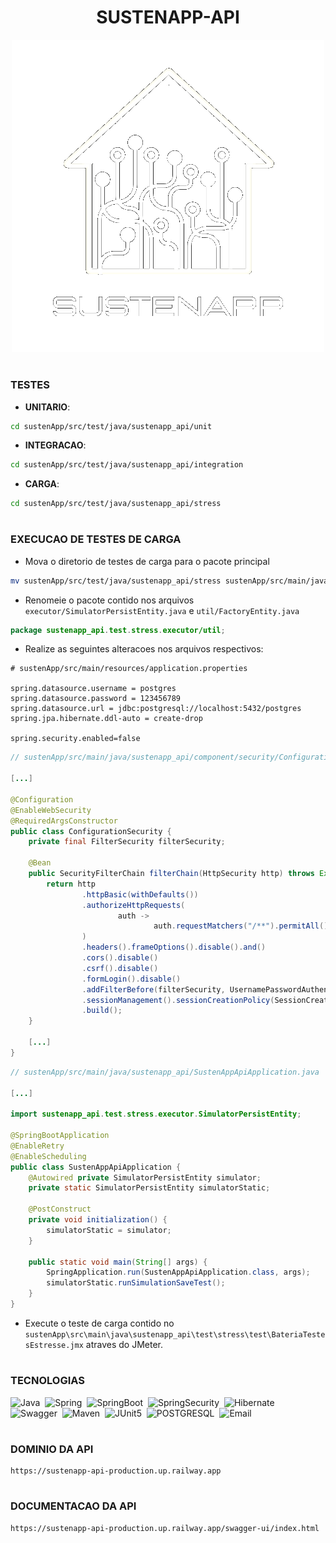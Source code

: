 <h1 align=center>SUSTENAPP-API</h1>

<p align="center">
  <img src="logo_sustenapp.png" width="500">
</p>

#
### TESTES

- <strong>UNITARIO</strong>:
```bash
cd sustenApp/src/test/java/sustenapp_api/unit
```

- <strong>INTEGRACAO</strong>:
```bash
cd sustenApp/src/test/java/sustenapp_api/integration
```

- <strong>CARGA</strong>:
```bash 
cd sustenApp/src/test/java/sustenapp_api/stress
```

#
### EXECUCAO DE TESTES DE CARGA
- Mova o diretorio de testes de carga para o pacote principal

```bash 
mv sustenApp/src/test/java/sustenapp_api/stress sustenApp/src/main/java/sustenapp_api/test/stress
```

- Renomeie o pacote contido nos arquivos `executor/SimulatorPersistEntity.java` e `util/FactoryEntity.java`

```java
package sustenapp_api.test.stress.executor/util;
```

- Realize as seguintes alteracoes nos arquivos respectivos:

```properties
# sustenApp/src/main/resources/application.properties

spring.datasource.username = postgres
spring.datasource.password = 123456789
spring.datasource.url = jdbc:postgresql://localhost:5432/postgres
spring.jpa.hibernate.ddl-auto = create-drop

spring.security.enabled=false
```

```java
// sustenApp/src/main/java/sustenapp_api/component/security/ConfigurationSecurity.java

[...]

@Configuration
@EnableWebSecurity
@RequiredArgsConstructor
public class ConfigurationSecurity {
    private final FilterSecurity filterSecurity;

    @Bean
    public SecurityFilterChain filterChain(HttpSecurity http) throws Exception {
        return http
                .httpBasic(withDefaults())
                .authorizeHttpRequests(
                        auth ->
                                auth.requestMatchers("/**").permitAll()
                )
                .headers().frameOptions().disable().and()
                .cors().disable()
                .csrf().disable()
                .formLogin().disable()
                .addFilterBefore(filterSecurity, UsernamePasswordAuthenticationFilter.class)
                .sessionManagement().sessionCreationPolicy(SessionCreationPolicy.STATELESS).and()
                .build();
    }

    [...]
}
```

```java
// sustenApp/src/main/java/sustenapp_api/SustenAppApiApplication.java

[...]

import sustenapp_api.test.stress.executor.SimulatorPersistEntity;

@SpringBootApplication
@EnableRetry
@EnableScheduling
public class SustenAppApiApplication {
    @Autowired private SimulatorPersistEntity simulator;
    private static SimulatorPersistEntity simulatorStatic;

    @PostConstruct
    private void initialization() {
        simulatorStatic = simulator;
    }

    public static void main(String[] args) {
        SpringApplication.run(SustenAppApiApplication.class, args);
        simulatorStatic.runSimulationSaveTest();
    }
}
```

- Execute o teste de carga contido no `sustenApp\src\main\java\sustenapp_api\test\stress\test\BateriaTestesEstresse.jmx` atraves do JMeter.
    
#
### TECNOLOGIAS

![Java](https://img.shields.io/badge/Java-0D1117?style=for-the-badge&logo=openjdk&logoColor=white&labelColor=0D1117)&nbsp;
![Spring](https://img.shields.io/badge/Spring-0D1117?style=for-the-badge&logo=spring&logoColor=107C10&labelColor=0D1117)&nbsp;
![SpringBoot](https://img.shields.io/badge/Spring_Boot-0D1117?style=for-the-badge&logo=springboot&logoColor=239120&labelColor=0D1117)&nbsp;
![SpringSecurity](https://img.shields.io/badge/Spring_Security-0D1117?style=for-the-badge&logo=Spring-Security&logoColor=239120&labelColor=0D1117)&nbsp;
![Hibernate](https://img.shields.io/badge/Hibernate-0D1117?style=for-the-badge&logo=Hibernate&logoColor=239120&labelColor=0D1117)&nbsp;
![Swagger](https://img.shields.io/badge/Swagger-0D1117?style=for-the-badge&logo=Swagger&logoColor=85EA2D&labelColor=0D1117)&nbsp;
![Maven](https://img.shields.io/badge/apache_maven-0D1117?style=for-the-badge&logo=apachemaven&logoColor=E34F26&labelColor=0D1117)&nbsp;
![JUnit5](https://img.shields.io/badge/Junit5-0D1117?style=for-the-badge&logo=junit5&logoColor=25A162&labelColor=0D1117)&nbsp;
![POSTGRESQL](https://img.shields.io/badge/PostgreSQL-0D1117?style=for-the-badge&logo=postgresql&labelColor=0D1117)&nbsp;
![Email](https://img.shields.io/badge/Gmail-0D1117?style=for-the-badge&logo=gmail&logoColor=D14836&labelColor=0D1117)&nbsp;

#
### DOMINIO DA API

```
https://sustenapp-api-production.up.railway.app
```

#
### DOCUMENTACAO DA API

```
https://sustenapp-api-production.up.railway.app/swagger-ui/index.html
```
